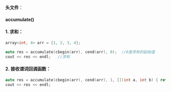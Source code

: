 **头文件**：<numeric>

#### accumulate()

#### 1. 求和：

```c++
array<int, 4> arr = {1, 2, 3, 4};

auto res = accumulate(cbegin(arr), cend(arr), 0);  //0是求和的起始值
cout << res << endl;   //求和
```



#### 2. 接收谓词回调函数：

```c++
auto res = accumulate(cbegin(arr), cend(arr), 1, [](int a, int b) { return a * b; });   //连乘，1是连乘的起始值，是lambda表达式的参数之一，意思是1跟每一个值相乘
cout << res << endl;
```


